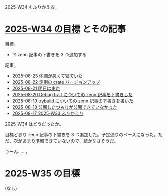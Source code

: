 2025-W34 をふりかえる。

# [2025-W34 の目標][2025-08-17] とその記事

目標。

- ☑ zenn 記事の下書きを 3 つ追加する

記事。

- [2025-08-23 体調が悪くて寝ていた][2025-08-23]
- [2025-08-22 定例の crate バージョンアップ][2025-08-22]
- [2025-08-21 明日は東京][2025-08-21]
- [2025-08-20 Debug trait についての zenn 記事を下書きした][2025-08-20]
- [2025-08-19 trybuild についての zenn 記事の下書きを書いた][2025-08-19]
- [2025-08-18 公開したつもりが公開できていなかった][2025-08-18]
- [2025-08-17 2025-W33 ふりかえり][2025-08-17]

2025-W34 はどうだったか。

目標どおり zenn 記事の下書きを 3 つ追加した。予定通りのペースになった。ただ、次があまり準備できていないので、続かなさそうだ。

うーん……。

# 2025-W35 の目標

(なし)

[2025-08-17]: https://blog.bouzuya.net/2025/08/17/
[2025-08-18]: https://blog.bouzuya.net/2025/08/18/
[2025-08-19]: https://blog.bouzuya.net/2025/08/19/
[2025-08-20]: https://blog.bouzuya.net/2025/08/20/
[2025-08-21]: https://blog.bouzuya.net/2025/08/21/
[2025-08-22]: https://blog.bouzuya.net/2025/08/22/
[2025-08-23]: https://blog.bouzuya.net/2025/08/23/

